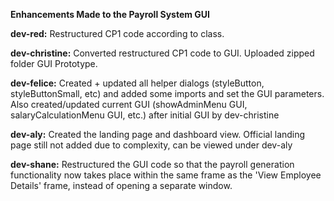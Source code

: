 **Enhancements Made to the Payroll System GUI**

**dev-red:** Restructured CP1 code according to class.

**dev-christine:** Converted restructured CP1 code to GUI. Uploaded zipped folder GUI Prototype.

**dev-felice:** Created + updated all helper dialogs (styleButton, styleButtonSmall, etc) and added some imports and set the GUI parameters. Also created/updated current GUI (showAdminMenu GUI, salaryCalculationMenu GUI, etc.) after initial GUI by dev-christine

**dev-aly:** Created the landing page and dashboard view. Official landing page still not added due to complexity, can be viewed under dev-aly

**dev-shane:** Restructured the GUI code so that the payroll generation functionality now takes place within the same frame as the 'View Employee Details' frame, instead of opening a separate window.
